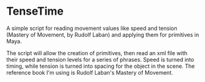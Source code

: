 # TenseTime
A simple script for reading movement values like speed and tension (Mastery of Movement, by Rudolf Laban) and applying them for primitives in Maya.

The script will allow the creation of primitives, then read an xml file with their speed and tension levels for a series of phrases.
Speed is turned into timing, while tension is turned into spacing for the object in the scene.
The reference book I'm using is Rudolf Laban's Mastery of Movement.
